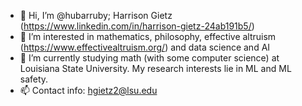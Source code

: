 - 👋 Hi, I’m @hubarruby; Harrison Gietz (https://www.linkedin.com/in/harrison-gietz-24ab191b5/)
- 👀 I’m interested in mathematics, philosophy, effective altruism (https://www.effectivealtruism.org/) and data science and AI
- 🌱 I’m currently studying math (with some computer science) at Louisiana State University. My research interests lie in ML and ML safety.
- 📫 Contact info: hgietz2@lsu.edu

<!---
hubarruby/hubarruby is a ✨ special ✨ repository because its `README.md` (this file) appears on your GitHub profile.
You can click the Preview link to take a look at your changes.
--->
